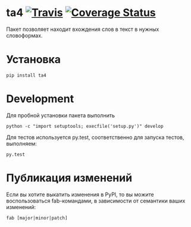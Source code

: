 ta4 [![Travis](https://travis-ci.org/KokocGroup/ta4.svg?branch=master)](https://travis-ci.org/KokocGroup/ta4) [![Coverage Status](https://coveralls.io/repos/KokocGroup/ta4/badge.svg?branch=master&service=github)](https://coveralls.io/github/KokocGroup/ta4?branch=master)
===========

Пакет позволяет находит вхождения слов в текст в нужных словоформах.

# Установка
```
pip install ta4
```

# Development

Для пробной установки пакета выполнить
```
python -c "import setuptools; execfile('setup.py')" develop
```

Для тестов используется py.test, соответственно для запуска тестов, выполняем:
```
py.test
```


# Публикация изменений

Если вы хотите выкатить изменения в PyPI, то вы можите воспользоваться fab-командами, в зависимости от семантики ваших изменений:
```
fab [major|minor|patch]
```
